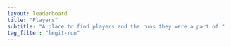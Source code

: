 ```yaml
---
layout: leaderboard
title: "Players"
subtitle: "A place to find players and the runs they were a part of."
tag_filter: "legit-run"
---
```

